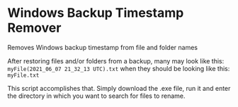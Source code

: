 # Windows Backup Timestamp Remover
Removes Windows backup timestamp from file and folder names

After restoring files and/or folders from a backup, many may look like this:
`myFile(2021_06_07 21_32_13 UTC).txt`
when they should be looking like this:
`myFile.txt`

This script accomplishes that. Simply download the .exe file, run it and enter the directory in which you want to search for files to rename.
